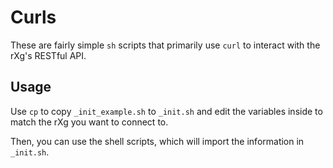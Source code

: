 # Curls

These are fairly simple `sh` scripts that primarily use `curl` to interact with the rXg's RESTful API.

## Usage

Use `cp` to copy `_init_example.sh` to `_init.sh` and edit the variables inside to match the rXg you want to connect to.

Then, you can use the shell scripts, which will import the information in `_init.sh`.
